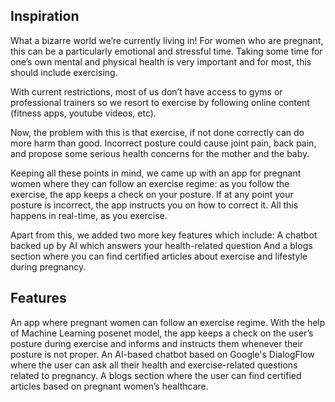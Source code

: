 ## Inspiration
What a bizarre world we’re currently living in! For women who are pregnant, this can be a particularly emotional and stressful time. Taking some time for one’s own mental and physical health is very important and for most, this should include exercising. 

With current restrictions, most of us don’t have access to gyms or professional trainers so we resort to exercise by following online content (fitness apps, youtube videos, etc).

Now, the problem with this is that exercise, if not done correctly can do more harm than good. Incorrect posture could cause joint pain, back pain, and propose some serious health concerns for the mother and the baby.

Keeping all these points in mind, we came up with an app for pregnant women where they can follow an exercise regime: as you follow the exercise, the app keeps a check on your posture. If at any point your posture is incorrect, the app instructs you on how to correct it. All this happens in real-time, as you exercise.

Apart from this, we added two more key features which include:
 A chatbot backed up by AI which answers your health-related question
And a blogs section where you can find certified articles about exercise and lifestyle during pregnancy.


## Features
An app where pregnant women can follow an exercise regime. With the help of Machine Learning posenet model, the app keeps a check on the user’s posture during exercise and informs and instructs them whenever their posture is not proper.
An AI-based chatbot based on Google's DialogFlow where the user can ask all their health and exercise-related questions related to pregnancy.
A blogs section where the user can find certified articles based on pregnant women’s healthcare.
